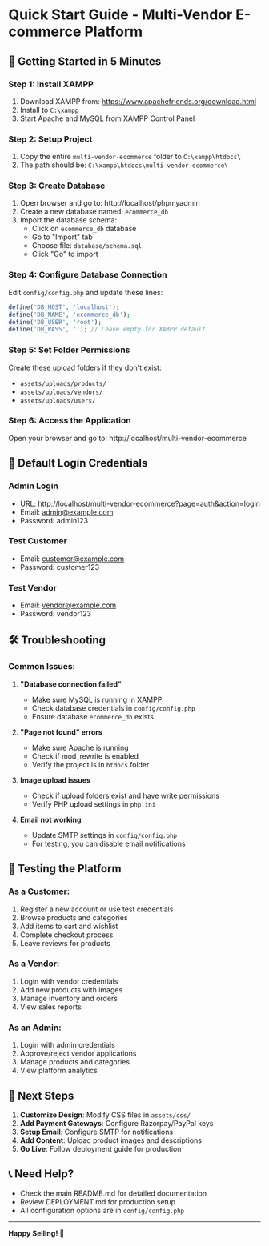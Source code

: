 # Quick Start Guide - Multi-Vendor E-commerce Platform

## 🚀 Getting Started in 5 Minutes

### Step 1: Install XAMPP
1. Download XAMPP from: https://www.apachefriends.org/download.html
2. Install to `C:\xampp`
3. Start Apache and MySQL from XAMPP Control Panel

### Step 2: Setup Project
1. Copy the entire `multi-vendor-ecommerce` folder to `C:\xampp\htdocs\`
2. The path should be: `C:\xampp\htdocs\multi-vendor-ecommerce\`

### Step 3: Create Database
1. Open browser and go to: http://localhost/phpmyadmin
2. Create a new database named: `ecommerce_db`
3. Import the database schema:
   - Click on `ecommerce_db` database
   - Go to "Import" tab
   - Choose file: `database/schema.sql`
   - Click "Go" to import

### Step 4: Configure Database Connection
Edit `config/config.php` and update these lines:
```php
define('DB_HOST', 'localhost');
define('DB_NAME', 'ecommerce_db');
define('DB_USER', 'root');
define('DB_PASS', ''); // Leave empty for XAMPP default
```

### Step 5: Set Folder Permissions
Create these upload folders if they don't exist:
- `assets/uploads/products/`
- `assets/uploads/vendors/`
- `assets/uploads/users/`

### Step 6: Access the Application
Open your browser and go to: http://localhost/multi-vendor-ecommerce

## 🔑 Default Login Credentials

### Admin Login
- URL: http://localhost/multi-vendor-ecommerce?page=auth&action=login
- Email: admin@example.com
- Password: admin123

### Test Customer
- Email: customer@example.com
- Password: customer123

### Test Vendor
- Email: vendor@example.com
- Password: vendor123

## 🛠 Troubleshooting

### Common Issues:

1. **"Database connection failed"**
   - Make sure MySQL is running in XAMPP
   - Check database credentials in `config/config.php`
   - Ensure database `ecommerce_db` exists

2. **"Page not found" errors**
   - Make sure Apache is running
   - Check if mod_rewrite is enabled
   - Verify the project is in `htdocs` folder

3. **Image upload issues**
   - Check if upload folders exist and have write permissions
   - Verify PHP upload settings in `php.ini`

4. **Email not working**
   - Update SMTP settings in `config/config.php`
   - For testing, you can disable email notifications

## 📱 Testing the Platform

### As a Customer:
1. Register a new account or use test credentials
2. Browse products and categories
3. Add items to cart and wishlist
4. Complete checkout process
5. Leave reviews for products

### As a Vendor:
1. Login with vendor credentials
2. Add new products with images
3. Manage inventory and orders
4. View sales reports

### As an Admin:
1. Login with admin credentials
2. Approve/reject vendor applications
3. Manage products and categories
4. View platform analytics

## 🎯 Next Steps

1. **Customize Design**: Modify CSS files in `assets/css/`
2. **Add Payment Gateways**: Configure Razorpay/PayPal keys
3. **Setup Email**: Configure SMTP for notifications
4. **Add Content**: Upload product images and descriptions
5. **Go Live**: Follow deployment guide for production

## 📞 Need Help?

- Check the main README.md for detailed documentation
- Review DEPLOYMENT.md for production setup
- All configuration options are in `config/config.php`

---
**Happy Selling! 🛒**
